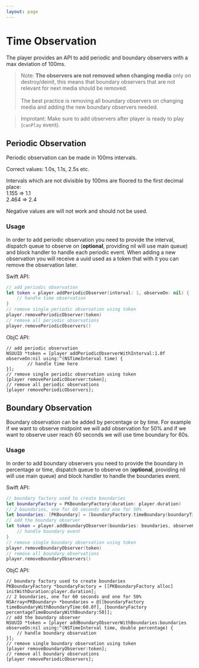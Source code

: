 ```yaml
---
layout: page
---
```


# Time Observation

The player provides an API to add periodic and boundary observers with a max deviation of 100ms.

>Note: **The observers are not removed when changing media** only on destroy/deinit, this means that boundary observers that are not relevant for next media should be removed. </br></br> The best practice is removing all boundary observers on changing media and adding the new boundary observers needed. 

>Improtant: Make sure to add observers after player is ready to play (`canPlay` event). 

## Periodic Observation

Periodic observation can be made in 100ms intervals.

Correct values: 1.0s, 1.1s, 2.5s etc.

Intervals which are not divisible by 100ms are floored to the first decimal place: </br>
1.155 => 1.1 </br>
2.464 => 2.4

Negative values are will not work and should not be used.

### Usage

In order to add periodic observation you need to provide the interval, dispatch queue to observe on (**optional**, providing nil will use main queue) and block handler to handle each periodic event.
When adding a new observation you will receive a uuid used as a token that with it you can remove the observation later.

Swift API:

````swift
// add periodic observation
let token = player.addPeriodicObserver(interval: 1, observeOn: nil) { (time) in
    // handle time observation
}
// remove single periodic observation using token
player.removePeriodicObserver(token)
// remove all periodic observations
player.removePeriodicObservers()
````

ObjC API:

````objc
// add periodic observation
NSUUID *token = [player addPeriodicObserverWithInterval:1.0f observeOn:nil using:^(NSTimeInterval time) {
        // handle time here
}];
// remove single periodic observation using token
[player removePeriodicObserver:token];
// remove all periodic observations
[player removePeriodicObservers];
````

## Boundary Observation

Boundary observation can be added by percentage or by time.
For example if we want to observe midpoint we will add observation for 50% and if we want to observe user reach 60 seconds we will use time boundary for 60s.

### Usage

In order to add boundary observers you need to provide the boundary in percentage or time, dispatch queue to observe on (**optional**, providing nil will use main queue) and block handler to handle the boundaries event. 

Swift API:

````swift
// boundary factory used to create boundaries
let boundaryFactory = PKBoundaryFactory(duration: player.duration)
// 2 boundaries, one for 60 seconds and one for 50% 
let boundaries: [PKBoundary] = [boundaryFactory.timeBoundary(boundaryTime: 60), boundaryFactory.percentageTimeBoundary(boundary: 50)]
// add the boundary observer
let token = player.addBoundaryObserver(boundaries: boundaries, observeOn: nil) { (time, percentage) in
    // handle boundary event
}
// remove single boundary observation using token
player.removeBoundaryObserver(token)
// remove all boundary observations
player.removeBoundaryObservers()
````

ObjC API:

````objc
// boundary factory used to create boundaries
PKBoundaryFactory *boundaryFactory = [[PKBoundaryFactory alloc] initWithDuration:player.duration];
// 2 boundaries, one for 60 seconds and one for 50% 
NSArray<PKBoundary> *boundaries = @[[boundaryFactory timeBoundaryWithBoundaryTime:60.0f], [boundaryFactory percentageTimeBoundaryWithBoundary:50]];
// add the boundary observer
NSUUID *token = [player addBoundaryObserverWithBoundaries:boundaries observeOn:nil using:^(NSTimeInterval time, double percentage) {
    // handle boundary observation
}];
// remove single boundary observation using token
[player removeBoundaryObserver:token];
// remove all boundary observations
[player removePeriodicObservers];
````
